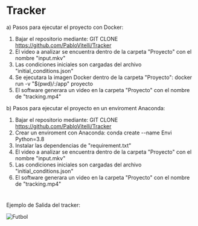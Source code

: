 # Tracker

a) Pasos para ejecutar el proyecto con Docker:

1) Bajar el repositorio mediante: GIT CLONE  https://github.com/PabloVitelli/Tracker
2) El video a analizar se encuentra dentro de la carpeta "Proyecto" con el nombre "input.mkv"
3) Las condiciones iniciales son cargadas del archivo "initial_conditions.json"
4) Se ejecutara la imagen Docker dentro de la carpeta "Proyecto": docker run -v "$(pwd)/:/app" proyecto
5) El software generara un video en la carpeta "Proyecto" con el nombre de "tracking.mp4"

b) Pasos para ejecutar el proyecto en un enviroment Anaconda:
1) Bajar el repositorio mediante: GIT CLONE  https://github.com/PabloVitelli/Tracker
2) Crear un enviroment con Anaconda: conda create --name Envi Python=3.8
3) Instalar las dependencias de "requirement.txt"
4) El video a analizar se encuentra dentro de la carpeta "Proyecto" con el nombre "input.mkv"
5) Las condiciones iniciales son cargadas del archivo "initial_conditions.json"
6) El software generara un video en la carpeta "Proyecto" con el nombre de "tracking.mp4"

#
Ejemplo de Salida del tracker:

![Futbol](https://user-images.githubusercontent.com/54893624/171250191-d7b66af6-e480-4252-9161-d8d1eadaf544.gif)
